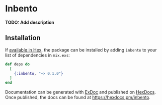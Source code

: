 # Inbento

**TODO: Add description**

## Installation

If [available in Hex](https://hex.pm/docs/publish), the package can be installed
by adding `inbento` to your list of dependencies in `mix.exs`:

```elixir
def deps do
  [
    {:inbento, "~> 0.1.0"}
  ]
end
```

Documentation can be generated with [ExDoc](https://github.com/elixir-lang/ex_doc)
and published on [HexDocs](https://hexdocs.pm). Once published, the docs can
be found at <https://hexdocs.pm/inbento>.

